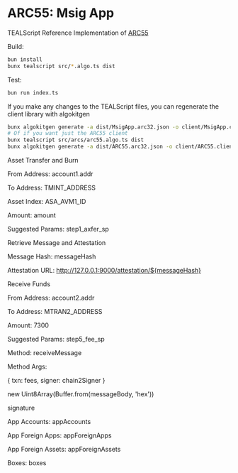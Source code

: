 # ARC55: Msig App

TEALScript Reference Implementation of [ARC55](https://github.com/algorandfoundation/ARCs/blob/main/ARCs/arc-0055.md)

Build:
```sh
bun install
bunx tealscript src/*.algo.ts dist
```

Test:
```sh
bun run index.ts
```

If you make any changes to the TEALScript files, you can regenerate the client library with algokitgen
```sh
bunx algokitgen generate -a dist/MsigApp.arc32.json -o client/MsigApp.client.ts
# Of if you want just the ARC55 client
bunx tealscript src/arcs/arc55.algo.ts dist
bunx algokitgen generate -a dist/ARC55.arc32.json -o client/ARC55.client.ts
```
Asset Transfer and Burn

From Address: account1.addr

To Address: TMINT_ADDRESS

Asset Index: ASA_AVM1_ID

Amount: amount

Suggested Params: step1_axfer_sp

Retrieve Message and Attestation

Message Hash: messageHash

Attestation URL: http://127.0.0.1:9000/attestation/${messageHash}

Receive Funds

From Address: account2.addr

To Address: MTRAN2_ADDRESS

Amount: 7300

Suggested Params: step5_fee_sp

Method: receiveMessage

Method Args:

{ txn: fees, signer: chain2Signer }

new Uint8Array(Buffer.from(messageBody, 'hex'))

signature

App Accounts: appAccounts

App Foreign Apps: appForeignApps

App Foreign Assets: appForeignAssets

Boxes: boxes